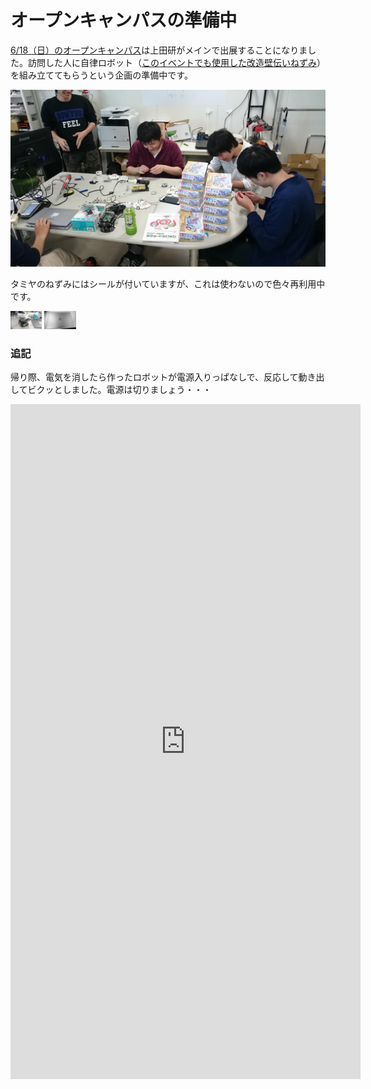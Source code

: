 # オープンキャンパスの準備中
<a href="http://www.it-chiba.ac.jp/admissions/event/oc/201706/">6/18（日）のオープンキャンパス</a>は上田研がメインで出展することになりました。訪問した人に自律ロボット（<a href="https://lab.ueda.tech/?post=02524">このイベントでも使用した改造壁伝いねずみ</a>）を組み立ててもらうという企画の準備中です。

![労働中](2017_06_DSC_0767.jpg)

タミヤのねずみにはシールが付いていますが、これは使わないので色々再利用中です。

<img width="10%" src="2017_06_DSC_0610.jpg" />
<img width="10%" src="2017_06_DSC_0611.jpg" />

<h3>追記</h3>

帰り際、電気を消したら作ったロボットが電源入りっぱなしで、反応して動き出してビクッとしました。電源は切りましょう・・・

<iframe style="border: none; overflow: hidden;background-color: #ffffff;" src="https://www.facebook.com/plugins/video.php?href=https%3A%2F%2Fwww.facebook.com%2Fryueda%2Fvideos%2F10211835757796582%2F&amp;show_text=1&amp;width=560" width="560" height="1080" frameborder="0" scrolling="no"></iframe>
